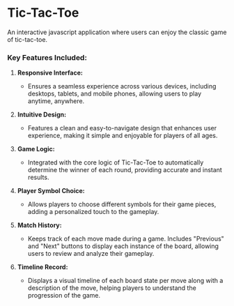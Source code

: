 # Tic-Tac-Toe

An interactive javascript application where users can enjoy the classic game of tic-tac-toe.

### Key Features Included:

1. **Responsive Interface:**

   - Ensures a seamless experience across various devices, including desktops, tablets, and mobile phones, allowing users to play anytime, anywhere.

2. **Intuitive Design:**

   - Features a clean and easy-to-navigate design that enhances user experience, making it simple and enjoyable for players of all ages.

3. **Game Logic:**

   - Integrated with the core logic of Tic-Tac-Toe to automatically determine the winner of each round, providing accurate and instant results.

4. **Player Symbol Choice:**

   - Allows players to choose different symbols for their game pieces, adding a personalized touch to the gameplay.

5. **Match History:**

   - Keeps track of each move made during a game. Includes "Previous" and "Next" buttons to display each instance of the board, allowing users to review and analyze their gameplay.

6. **Timeline Record:**

   - Displays a visual timeline of each board state per move along with a description of the move, helping players to understand the progression of the game.
